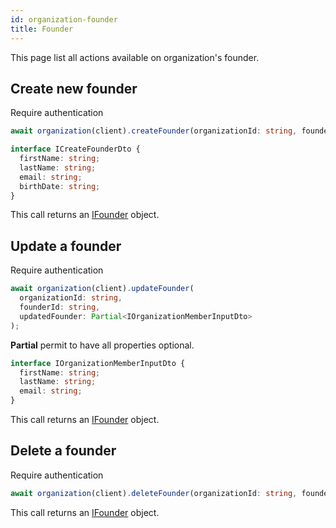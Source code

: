```yaml
---
id: organization-founder
title: Founder
---
```


This page list all actions available on organization's founder.

## Create new founder

<span class="badge badge--warning">Require authentication</span>

```ts
await organization(client).createFounder(organizationId: string, founder: ICreateFounderDto);
```

```ts
interface ICreateFounderDto {
  firstName: string;
  lastName: string;
  email: string;
  birthDate: string;
}
```

This call returns an [IFounder](../organization-types#ifounder) object.

## Update a founder

<span class="badge badge--warning">Require authentication</span>

```ts
await organization(client).updateFounder(
  organizationId: string,
  founderId: string,
  updatedFounder: Partial<IOrganizationMemberInputDto>
);
```

**Partial** permit to have all properties optional.

```ts
interface IOrganizationMemberInputDto {
  firstName: string;
  lastName: string;
  email: string;
}
```

This call returns an [IFounder](../organization-types#ifounder) object.

## Delete a founder

<span class="badge badge--warning">Require authentication</span>

```ts
await organization(client).deleteFounder(organizationId: string, founderId: string);
```

This call returns an [IFounder](../organization-types#ifounder) object.
